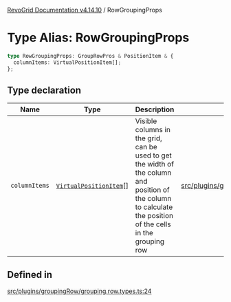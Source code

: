[RevoGrid Documentation v4.14.10](README.md) / RowGroupingProps

# Type Alias: RowGroupingProps

```ts
type RowGroupingProps: GroupRowPros & PositionItem & {
  columnItems: VirtualPositionItem[];
};
```

## Type declaration

| Name | Type | Description | Defined in |
| ------ | ------ | ------ | ------ |
| `columnItems` | [`VirtualPositionItem`](Interface.VirtualPositionItem.md)[] | Visible columns in the grid, can be used to get the width of the column and position of the column to calculate the position of the cells in the grouping row | [src/plugins/groupingRow/grouping.row.types.ts:29](https://github.com/revolist/revogrid/blob/f8d663f4e4ad146b94baf570f65efe48aaaeae09/src/plugins/groupingRow/grouping.row.types.ts#L29) |

## Defined in

[src/plugins/groupingRow/grouping.row.types.ts:24](https://github.com/revolist/revogrid/blob/f8d663f4e4ad146b94baf570f65efe48aaaeae09/src/plugins/groupingRow/grouping.row.types.ts#L24)
